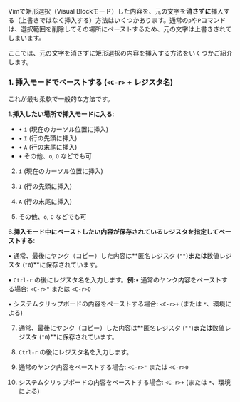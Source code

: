 Vimで矩形選択（Visual Blockモード）した内容を、元の文字を**消さずに**挿入する（上書きではなく挿入する）方法はいくつかあります。通常の`p`や`P`コマンドは、選択範囲を削除してその場所にペーストするため、元の文字は上書きされてしまいます。

ここでは、元の文字を消さずに矩形選択の内容を挿入する方法をいくつかご紹介します。

### 1. 挿入モードでペーストする (`<C-r>` + レジスタ名)

これが最も柔軟で一般的な方法です。

1.**挿入したい場所で挿入モードに入る**:

- • `i` (現在のカーソル位置に挿入)
- • `I` (行の先頭に挿入)
- • `A` (行の末尾に挿入)
- • その他、`o`, `O` などでも可

2. `i` (現在のカーソル位置に挿入)

3. `I` (行の先頭に挿入)

4. `A` (行の末尾に挿入)

5. その他、`o`, `O` などでも可

6.**挿入モード中にペーストしたい内容が保存されているレジスタを指定してペーストする**:

• 通常、最後にヤンク（コピー）した内容は**匿名レジスタ (`""`)**または**数値レジスタ (`"0`)**に保存されています。

• `Ctrl-r` の後にレジスタ名を入力します。**例:**• 通常のヤンク内容をペーストする場合: `<C-r>"` または `<C-r>0`

• システムクリップボードの内容をペーストする場合: `<C-r>+` (または `*`、環境による)

7. 通常、最後にヤンク（コピー）した内容は**匿名レジスタ (`""`)**または**数値レジスタ (`"0`)**に保存されています。

8. `Ctrl-r` の後にレジスタ名を入力します。

9. 通常のヤンク内容をペーストする場合: `<C-r>"` または `<C-r>0`

10. システムクリップボードの内容をペーストする場合: `<C-r>+` (または `*`、環境による)

